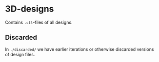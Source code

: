 # 3D-designs

Contains `.stl`-files of all designs.

## Discarded

In `./discarded/` we have earlier iterations or otherwise discarded versions of design files.
